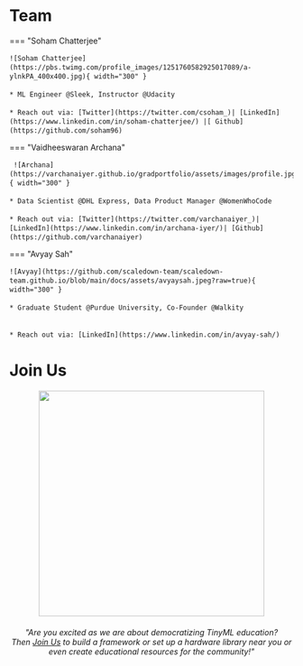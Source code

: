 # Team


=== "Soham Chatterjee"

    ![Soham Chatterjee](https://pbs.twimg.com/profile_images/1251760582925017089/a-ylnkPA_400x400.jpg){ width="300" }

    * ML Engineer @Sleek, Instructor @Udacity

    * Reach out via: [Twitter](https://twitter.com/csoham_)| [LinkedIn](https://www.linkedin.com/in/soham-chatterjee/) |[ Github](https://github.com/soham96)

=== "Vaidheeswaran Archana"

     ![Archana](https://varchanaiyer.github.io/gradportfolio/assets/images/profile.jpg){ width="300" }

    * Data Scientist @DHL Express, Data Product Manager @WomenWhoCode

    * Reach out via: [Twitter](https://twitter.com/varchanaiyer_)| [LinkedIn](https://www.linkedin.com/in/archana-iyer/)| [Github](https://github.com/varchanaiyer)

=== "Avyay Sah"

    ![Avyay](https://github.com/scaledown-team/scaledown-team.github.io/blob/main/docs/assets/avyaysah.jpeg?raw=true){ width="300" }

    * Graduate Student @Purdue University, Co-Founder @Walkity


    * Reach out via: [LinkedIn](https://www.linkedin.com/in/avyay-sah/)

# **Join Us**

<p align=center><i>
    <img src="https://pbs.twimg.com/media/FIhqHmHXoAoL6CM?format=jpg&name=large" width="400" height="400"/> <br />
    <br />
    "Are you excited as we are about democratizing TinyML education?<br />
    Then <a href="https://forms.gle/iFNDpnXRpQ9TYSsVA">Join Us</a> to build a framework or set up a hardware library near you or even create educational resources for the community!"<br />
    
</p></i>




